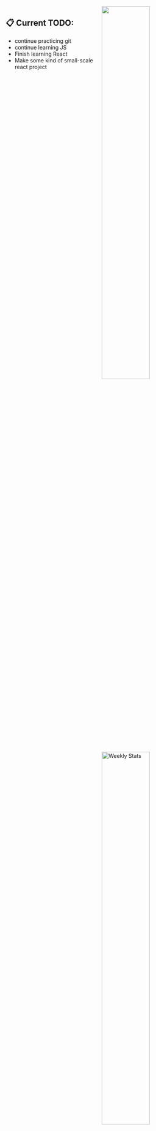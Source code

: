 <a href="https://discord.com/users/249220644741447680">
<img align="right" width="50%" src="https://lanyard-profile-readme.vercel.app/api/249220644741447680?bg=161B22&borderRadius=5px%205px%200%200&idleMessage=currently idle"/>
</a>

<a href="https://wakatime.com/0x69ED75" target="_blank">
  <img width="50%" align="right" alt="Weekly Stats" src=https://github-readme-stats.vercel.app/api/wakatime?username=0x69ED75&border_radius=0%200%205px%205px&theme=dark&bg_color=161B22&border_color=161B22&icon_color=58a6ff&show_icons=true&disable_animations=true&custom_title=Weekly%20Stats&v=2>
</a>



## 📋 Current TODO:
- continue practicing git
- continue learning JS
- Finish learning React
- Make some kind of small-scale react project


